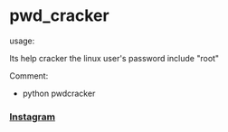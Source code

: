 # pwd_cracker
usage:

Its help cracker the linux user's password include "root" 


Comment:
* python pwdcracker

<h3><a href="https://www.instagram.com/jutrmraja/">Instagram</a></h3>
